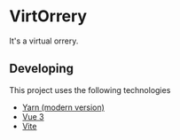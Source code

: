 # VirtOrrery

It's a virtual orrery.

## Developing

This project uses the following technologies

- [Yarn (modern version)](https://yarnpkg.com/)
- [Vue 3](https://v3.vuejs.org/)
- [Vite](https://github.com/vitejs/vite#vite-)
